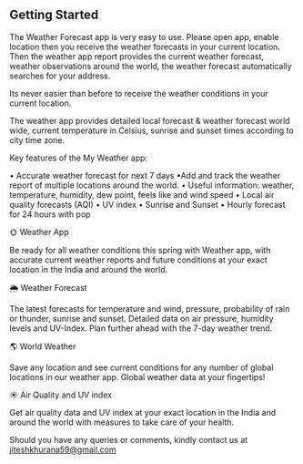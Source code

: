 ## Getting Started

The Weather Forecast app is very easy to use. Please open app, enable location then you receive the weather forecasts in your current location. Then the weather app report provides the current weather forecast, weather observations around the world, the weather forecast automatically searches for your address.

Its never easier than before to receive the weather conditions in your current location.

The weather app provides detailed local forecast & weather forecast world wide, current temperature in Celsius, sunrise and sunset times according to city time zone.

Key features of the My Weather app:

• Accurate weather forecast for next 7 days
•Add and track the weather report of multiple locations around the world.
• Useful information: weather, temperature, humidity, dew point, feels like and wind speed
• Local air quality forecasts (AQI)
• UV index
• Sunrise and Sunset
• Hourly forecast for 24 hours with pop

🌞 Weather App

Be ready for all weather conditions this spring with Weather app, with accurate current weather reports and future conditions at your exact location in the India and around the world.

🌦 Weather Forecast

The latest forecasts for temperature and wind, pressure, probability of rain or thunder, sunrise and sunset. Detailed data on air pressure, humidity levels and UV-Index. Plan further ahead with the 7-day weather trend.

🌎 World Weather

Save any location and see current conditions for any number of global locations in our weather app. Global weather data at your fingertips!

☀ Air Quality and UV index

Get air quality data and UV index at your exact location in the India and around the world with measures to take care of your health.

Should you have any queries or comments, kindly contact us at jiteshkhurana59@gmail.com